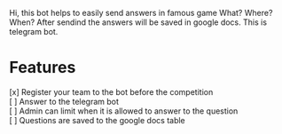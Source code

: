 Hi, this bot helps to easily send answers in famous game What? Where? When? After sendind the answers will be saved in google docs. This is telegram bot.

# Features 
[x] Register your team to the bot before the competition  
[ ] Answer to the telegram bot  
[ ] Admin can limit when it is allowed to answer to the question  
[ ] Questions are saved to the google docs table  